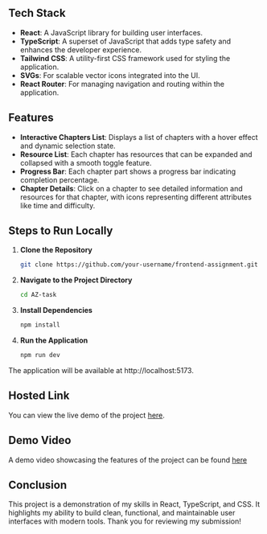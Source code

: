 ## Tech Stack

- **React**: A JavaScript library for building user interfaces.
- **TypeScript**: A superset of JavaScript that adds type safety and enhances the developer experience.
- **Tailwind CSS**: A utility-first CSS framework used for styling the application.
- **SVGs**: For scalable vector icons integrated into the UI.
- **React Router**: For managing navigation and routing within the application.

## Features

- **Interactive Chapters List**: Displays a list of chapters with a hover effect and dynamic selection state.
- **Resource List**: Each chapter has resources that can be expanded and collapsed with a smooth toggle feature.
- **Progress Bar**: Each chapter part shows a progress bar indicating completion percentage.
- **Chapter Details**: Click on a chapter to see detailed information and resources for that chapter, with icons representing different attributes like time and difficulty.

## Steps to Run Locally

1. **Clone the Repository**

   ```bash
   git clone https://github.com/your-username/frontend-assignment.git
   ```

2. **Navigate to the Project Directory**
   
   ```bash
   cd AZ-task
   ```

3. **Install Dependencies**
   
   ```bash
   npm install
   ```
4. **Run the Application**

	```bash
	npm run dev
	```

The application will be available at http://localhost:5173.

## Hosted Link
You can view the live demo of the project [here]().

## Demo Video
A demo video showcasing the features of the project can be found [here]()

## Conclusion
This project is a demonstration of my skills in React, TypeScript, and CSS. It highlights my ability to build clean, functional, and maintainable user interfaces with modern tools. Thank you for reviewing my submission!
